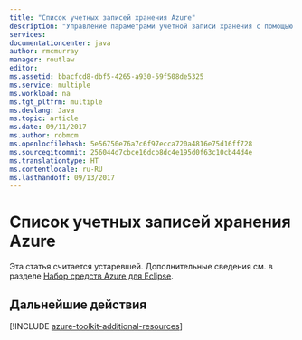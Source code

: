```yaml
---
title: "Список учетных записей хранения Azure"
description: "Управление параметрами учетной записи хранения с помощью набора средств Azure для Eclipse"
services: 
documentationcenter: java
author: rmcmurray
manager: routlaw
editor: 
ms.assetid: bbacfcd8-dbf5-4265-a930-59f508de5325
ms.service: multiple
ms.workload: na
ms.tgt_pltfrm: multiple
ms.devlang: Java
ms.topic: article
ms.date: 09/11/2017
ms.author: robmcm
ms.openlocfilehash: 5e56750e76a7c6f97ecca720a4816e75d16ff728
ms.sourcegitcommit: 256044d7cbce16dcb8dc4e195d0f63c10cb44d4e
ms.translationtype: HT
ms.contentlocale: ru-RU
ms.lasthandoff: 09/13/2017
---
```

# <a name="azure-storage-account-list"></a>Список учетных записей хранения Azure

Эта статья считается устаревшей. Дополнительные сведения см. в разделе [Набор средств Azure для Eclipse](azure-toolkit-for-eclipse.md).

## <a name="next-steps"></a>Дальнейшие действия

[!INCLUDE [azure-toolkit-additional-resources](../includes/azure-toolkit-additional-resources.md)]
